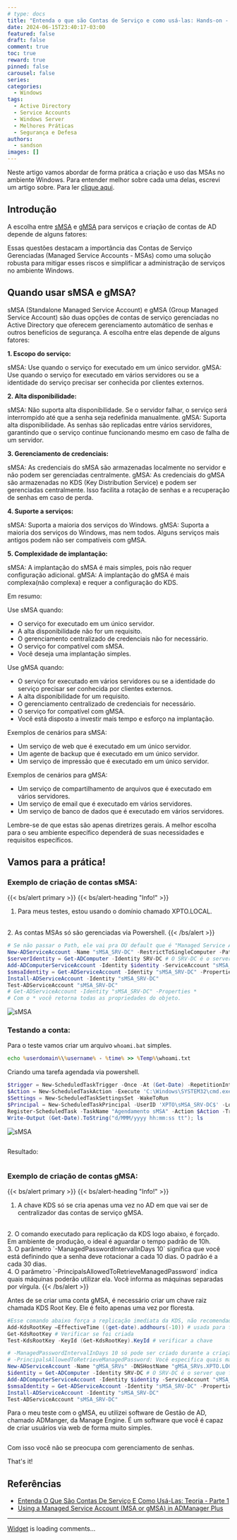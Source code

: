 ```yaml
---
# type: docs 
title: "Entenda o que são Contas de Serviço e como usá-las: Hands-on - Parte 2"
date: 2024-06-15T23:40:17-03:00
featured: false
draft: false
comment: true
toc: true
reward: true
pinned: false
carousel: false
series:
categories:
  - Windows
tags: 
  - Active Directory
  - Service Accounts
  - Windows Server
  - Melhores Práticas
  - Segurança e Defesa
authors:
  - sandson
images: []
---
```

Neste artigo vamos abordar de forma prática a criação e uso das MSAs no ambiente Windows. Para entender melhor sobre cada uma delas, escrevi um artigo sobre. Para ler [clique aqui](https://sandsoncosta.github.io/blog/2024/06/entenda-o-que-s%C3%A3o-contas-de-servi%C3%A7o-e-como-us%C3%A1-las-teoria-parte-1/).
<!--more-->

## Introdução

A escolha entre [sMSA](https://sandsoncosta.github.io/blog/2024/06/entenda-o-que-s%C3%A3o-contas-de-servi%C3%A7o-e-como-us%C3%A1-las-teoria-parte-1/) e [gMSA](https://sandsoncosta.github.io/blog/2024/06/entenda-o-que-s%C3%A3o-contas-de-servi%C3%A7o-e-como-us%C3%A1-las-teoria-parte-1/) para serviços e criação de contas de AD depende de alguns fatores:

Essas questões destacam a importância das Contas de Serviço Gerenciadas (Managed Service Accounts - MSAs) como uma solução robusta para mitigar esses riscos e simplificar a administração de serviços no ambiente Windows.

## Quando usar sMSA e gMSA?

sMSA (Standalone Managed Service Account) e gMSA (Group Managed Service Account) são duas opções de contas de serviço gerenciadas no Active Directory que oferecem gerenciamento automático de senhas e outros benefícios de segurança. A escolha entre elas depende de alguns fatores:

**1. Escopo do serviço:**

sMSA: Use quando o serviço for executado em um único servidor.
gMSA: Use quando o serviço for executado em vários servidores ou se a identidade do serviço precisar ser conhecida por clientes externos.

**2. Alta disponibilidade:**

sMSA: Não suporta alta disponibilidade. Se o servidor falhar, o serviço será interrompido até que a senha seja redefinida manualmente.
gMSA: Suporta alta disponibilidade. As senhas são replicadas entre vários servidores, garantindo que o serviço continue funcionando mesmo em caso de falha de um servidor.

**3. Gerenciamento de credenciais:**

sMSA: As credenciais do sMSA são armazenadas localmente no servidor e não podem ser gerenciadas centralmente.
gMSA: As credenciais do gMSA são armazenadas no KDS (Key Distribution Service) e podem ser gerenciadas centralmente. Isso facilita a rotação de senhas e a recuperação de senhas em caso de perda.

**4. Suporte a serviços:**

sMSA: Suporta a maioria dos serviços do Windows.
gMSA: Suporta a maioria dos serviços do Windows, mas nem todos. Alguns serviços mais antigos podem não ser compatíveis com gMSA.

**5. Complexidade de implantação:**

sMSA: A implantação do sMSA é mais simples, pois não requer configuração adicional.
gMSA: A implantação do gMSA é mais complexa(não complexa) e requer a configuração do KDS.

Em resumo:

Use sMSA quando:

- O serviço for executado em um único servidor.
- A alta disponibilidade não for um requisito.
- O gerenciamento centralizado de credenciais não for necessário.
- O serviço for compatível com sMSA.
- Você deseja uma implantação simples.

Use gMSA quando:

- O serviço for executado em vários servidores ou se a identidade do serviço precisar ser conhecida por clientes externos.
- A alta disponibilidade for um requisito.
- O gerenciamento centralizado de credenciais for necessário.
- O serviço for compatível com gMSA.
- Você está disposto a investir mais tempo e esforço na implantação.

Exemplos de cenários para sMSA:

- Um serviço de web que é executado em um único servidor.
- Um agente de backup que é executado em um único servidor.
- Um serviço de impressão que é executado em um único servidor.

Exemplos de cenários para gMSA:

- Um serviço de compartilhamento de arquivos que é executado em vários servidores.
- Um serviço de email que é executado em vários servidores.
- Um serviço de banco de dados que é executado em vários servidores.

Lembre-se de que estas são apenas diretrizes gerais. A melhor escolha para o seu ambiente específico dependerá de suas necessidades e requisitos específicos.

## Vamos para a prática!

### Exemplo de criação de contas sMSA:

{{< bs/alert primary >}}
{{< bs/alert-heading "Info!" >}}
  1. Para meus testes, estou usando o domínio chamado XPTO.LOCAL.
  <br>
  2. As contas MSAs só são gerenciadas via Powershell.
{{< /bs/alert >}}

```powershell {title="Criando uma conta de serviço sMSA"}
# Se não passar o Path, ele vai pra OU default que é "Managed Service Accounts"
New-ADServiceAccount -Name "sMSA_SRV-DC" -RestrictToSingleComputer -Path "OU=Contas de Servico,OU=Tier1,DC=XPTO,DC=COM,DC=BR"
$serverIdentity = Get-ADComputer -Identity SRV-DC # O SRV-DC é o server que foi associado à conta de serviço, pode ser qualquer outro server.
Add-ADComputerServiceAccount -Identity $identity -ServiceAccount "sMSA_SRV-DC"
$smsaIdentity = Get-ADServiceAccount -Identity "sMSA_SRV-DC" -Properties HostComputers, msDS-HostServiceAccountBL
Install-ADServiceAccount -Identity "sMSA_SRV-DC"
Test-ADServiceAccount "sMSA_SRV-DC"
# Get-ADServiceAccount -Identity "sMSA_SRV-DC" -Properties *
# Com o * você retorna todas as propriedades do objeto.
```
![sMSA](smsa.png)

### Testando a conta:

Para o teste vamos criar um arquivo `whoami.bat` simples.

```bat {title="whoami.bat"}
echo %userdomain%\%username% - %time% >> %Temp%\whoami.txt
```

Criando uma tarefa agendada via powershell.

```powershell {title="Criando uma conta de serviço gMSA"}
$trigger = New-ScheduledTaskTrigger -Once -At (Get-Date) -RepetitionInterval (New-TimeSpan -Minutes 1)
$Action = New-ScheduledTaskAction -Execute 'C:\Windows\SYSTEM32\cmd.exe' -Argument '/c "C:\Users\joseph.climber_da\Desktop\whoami.bat"'
$Settings = New-ScheduledTaskSettingsSet -WakeToRun
$Principal = New-ScheduledTaskPrincipal -UserID 'XPTO\sMSA_SRV-DC$' -LogonType Password -RunLevel Highest
Register-ScheduledTask -TaskName "Agendamento sMSA" -Action $Action -Trigger $Trigger -Settings $Settings -Principal $Principal
Write-Output (Get-Date).ToString("d/MMM/yyyy hh:mm:ss tt"); ls
```
![sMSA](schedule.png)

<img src="agendamento.png" alt="" style="display: block; margin-left: auto; margin-right: auto; max-width: 100%; height: auto;">

Resultado:

<img src="resultado.png" alt="" style="display: block; margin-left: auto; margin-right: auto; max-width: 100%; height: auto;">

### Exemplo de criação de contas gMSA:

{{< bs/alert primary >}}
{{< bs/alert-heading "Info!" >}}
  1. A chave KDS só se cria apenas uma vez no AD em que vai ser de centralizador das contas de serviço gMSA.
  <br>
  2. O comando executado para replicação da KDS logo abaixo, é forçado. Em ambiente de produção, o ideal é aguardar o tempo padrão de 10h.
  <br>
  3. O parâmetro `-ManagedPasswordIntervalInDays 10` significa que você está definindo que a senha deve rotacionar a cada 10 dias. O padrão é a cada 30 dias.
  <br>
  4. O parâmetro `-PrincipalsAllowedToRetrieveManagedPassword` indica quais máquinas poderão utilizar ela. Você informa as máquinas separadas por vírgula.
{{< /bs/alert >}}

Antes de se criar uma conta gMSA, é necessário criar um chave raiz chamada KDS Root Key. Ele é feito apenas uma vez por floresta.

```powershell {title="Criando uma conta de serviço gMSA"}
#Esse comando abaixo força a replicação imediata da KDS, não recomendada para ambiente em PROD.
Add-KdsRootKey –EffectiveTime ((get-date).addhours(-10)) # usada para forçar a replicação
Get-KdsRootKey # Verificar se foi criada
Test-KdsRootKey -KeyId (Get-KdsRootKey).KeyId # verificar a chave

# -ManagedPasswordIntervalInDays 10 só pode ser criado durante a criação da gMSA.
# -PrincipalsAllowedToRetrieveManagedPassword: Você especifica quais máquinas podem usar essa conta, separado por vírgula.
New-ADServiceAccount -Name "gMSA_SRVs" -DNSHostName "gMSA_SRVs.XPTO.LOCAL" -Path "OU=Contas de Servico,OU=Tier1,DC=XPTO,DC=LOCAL" -PrincipalsAllowedToRetrieveManagedPassword SRV-DC$ -ManagedPasswordIntervalInDays 10
$identity = Get-ADComputer -Identity SRV-DC # O SRV-DC é o server que foi associado à conta de serviço, pode ser qualquer outro server.
Add-ADComputerServiceAccount -Identity $identity -ServiceAccount "sMSA_SRV-DC"
$smsaIdentity = Get-ADServiceAccount -Identity "sMSA_SRV-DC" -Properties HostComputers, msDS-HostServiceAccountBL
Install-ADServiceAccount -Identity "sMSA_SRV-DC"
Test-ADServiceAccount "sMSA_SRV-DC"
```

Para o meu teste com o gMSA, eu utilizei software de Gestão de AD, chamado ADManger, da Manage Engine. É um software que você é capaz de criar usuários via web de forma muito simples.

<img src="msa.png" alt="" style="display: block; margin-left: auto; margin-right: auto; max-width: 100%; height: auto;">

Com isso você não se preocupa com gerenciamento de senhas.

That's it!

## Referências

- [Entenda O Que São Contas De Serviço E Como Usá-Las: Teoria - Parte 1](https://sandsoncosta.github.io/blog/2024/06/entenda-o-que-s%C3%A3o-contas-de-servi%C3%A7o-e-como-us%C3%A1-las-teoria-parte-1/)
- [Using a Managed Service Account (MSA or gMSA) in ADManager Plus](https://pitstop.manageengine.com/portal/en/kb/articles/using-a-managed-service-account-in-admanager-plus)

---
<!-- begin wwww.htmlcommentbox.com -->
  <div id="HCB_comment_box"><a href="http://www.htmlcommentbox.com">Widget</a> is loading comments...</div>
 <link rel="stylesheet" type="text/css" href="https://www.htmlcommentbox.com/static/skins/bootstrap/twitter-bootstrap.css?v=0" />
<!-- end www.htmlcommentbox.com -->